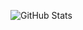 ![GitHub Stats](https://github-readme-stats.vercel.app/api?username=konradasb&show_icons=true&count_private=true&custom_title=GitHub%20Statistics)
